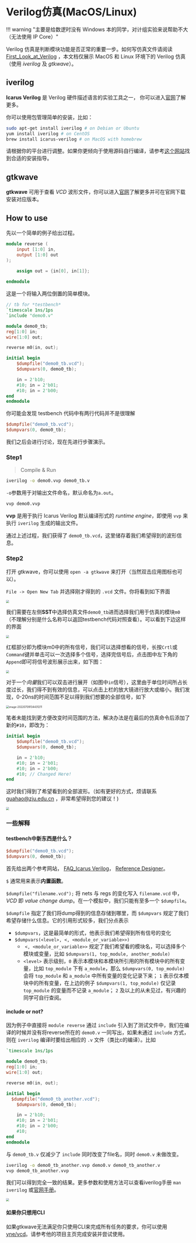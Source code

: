 # Verilog仿真(MacOS/Linux)

!!! warning "主要是给数逻时没有 Windows 本的同学，对计组实验来说帮助不大（无法使用 IP Core）"

Verilog 仿真是判断模块功能是否正常的重要一步。如何写仿真文件请阅读 [First_Look_at_Verilog](https://github.com/Guahao31/for_Computer_Logic/tree/master/slides) ，本文档仅展示 MacOS 和 Linux 环境下的 Verilog 仿真（使用 *iverilog* 及 *gtkwave*）。

## iverilog

**Icarus Verilog** 是 Verilog 硬件描述语言的实验工具之一， 你可以进入[官网](http://iverilog.icarus.com/)了解更多。

你可以使用包管理简单的安装，比如：

```bash
sudo apt-get install iverilog # on Debian or Ubuntu
yum install iverilog # on CentOS
brew install icarus-verilog # on MacOS with homebrew
```

请根据你的平台进行调整。如果你更倾向于使用源码自行编译，请参考[这个网站](https://iverilog.fandom.com/wiki/Installation_Guide#Compiling_on_Linux/Unix)找到合适的安装指导。

## gtkwave

**gtkwave** 可用于查看 *VCD* 波形文件，你可以进入[官网](http://gtkwave.sourceforge.net/)了解更多并可在官网下载安装对应版本。

## How to use

先以一个简单的例子给出过程。

```verilog title="demo0.v"
module reverse (
    input [1:0] in,
    output [1:0] out
);

    assign out = {in[0], in[1]};
    
endmodule
```

这是一个将输入两位倒置的简单模块。

```verilog title="demo0_tb.v"
// tb for *testbench*
`timescale 1ns/1ps
`include "demo0.v"

module demo0_tb;
reg[1:0] in;
wire[1:0] out;

reverse m0(in, out);

initial begin
    $dumpfile("demo0_tb.vcd");
    $dumpvars(0, demo0_tb);

    in = 2'b10;
    #10; in = 2'b01;
    #10; in = 2'b00;
end
endmodule
```

你可能会发现 testbench 代码中有两行代码并不是很理解

```verilog
$dumpfile("demo0_tb.vcd");
$dumpvars(0, demo0_tb);
```

我们之后会进行讨论，现在先进行步骤演示。

### Step1

> Compile & Run

```bash
iverilog -o demo0.vvp demo0_tb.v
```

`-o`参数用于对输出文件命名，默认命名为`a.out`。

```bash
vvp demo0.vvp
```

**vvp** 是用于执行 Icarus Verilog 默认编译形式的 *runtime engine*，即使用 `vvp` 来执行 `iverilog` 生成的输出文件。

通过上述过程，我们获得了 `demo0_tb.vcd`，这里储存着我们希望得到的波形信息。

### Step2

打开 gtkwave，你可以使用 `open -a gtkwave` 来打开（当然双击应用图标也可以）。

`File -> Open New Tab` 并选择刚才得到的 `.vcd` 文件。你将看到如下界面

<img src="../pic/pic0.png" style="zoom:50%;" />

我们需要在左侧**SST**中选择仿真文件`demo0_tb`进而选择我们用于仿真的模块`m0`（不理解分别是什么名称可以返回testbench代码对照查看）。可以看到下边这样的界面

<img src="../pic/image-20220709133941789.png" style="zoom:50%;" />

红框部分即为模块m0中的所有信号，我们可以选择想看的信号，长按`Crtl`或`Command`键并单击可以一次选择多个信号，选择完信号后，点击图中左下角的`Append`即可将信号波形展示出来，如下图：

<img src="../pic/image-20220709134207573.png" style="zoom:50%;" />

对于一个*向量*我们可以双击进行展开（如图中`in`信号），这里由于单位时间所占长度过长，我们得不到有效的信息，可以点击上栏的放大镜进行放大或缩小。我们发现，0-20ns的时间范围不足以得到我们想要的全部信号，如下

<img src="../pic/image-20220709134431211.png" alt="image-20220709134431211" style="zoom:50%;" />

笔者未能找到更方便改变时间范围的方法，解决办法是在最后的仿真命令后添加了新的`#10`，即改为：

```verilog
initial begin
    $dumpfile("demo0_tb.vcd");
    $dumpvars(0, demo0_tb);

    in = 2'b10;
    #10; in = 2'b01;
    #10; in = 2'b00;
  	#10; // Changed Here!
end
```

这时我们得到了希望看到的全部波形。（如有更好的方式，烦请联系 guahao@zju.edu.cn ，非常希望得到您的建议！)

<img src="../pic/image-20220709135134820.png" style="zoom:50%;" />

### 一些解释

#### testbench中新东西是什么？

```verilog
$dumpfile("demo0_tb.vcd");
$dumpvars(0, demo0_tb);
```

首先给出两个参考网站， [FAQ_Icarus Verilog](https://iverilog.fandom.com/wiki/FAQ)， [Reference Designer](http://www.referencedesigner.com/tutorials/verilog/verilog_62.php)。

`$` 通常用来表示**内置函数**。

`$dumpfile("filename.vcd");` 将 nets 与 regs 的变化写入 `filename.vcd` 中， *VCD* 即 *value change dump*。在一个模拟中，我们只能有至多一个 `$dumpfile`。

`$dumpfile` 指定了我们将dump得到的信息存储到哪里，而 `$dumpvars` 规定了我们希望存储什么信息。它的引用形式较多，我们分点表示

* `$dumpvars`，这是最简单的形式，他表示我们希望得到所有信号的变化
* `$dumpvars(<level>, <, <module_or_variable>>)`
  * ​	`<, <module_or_variable>>` 规定了我们希望看的模块名，可以选择多个模块或变量，比如 `$dumpvars(1, top_module, another_module)`
  * `<level>` 表示级别，`0` 表示本模块和本模块所引用的所有模块中的所有变量，比如 `top_module` 下有 `a_module`，那么 `$dumpvars(0, top_module)` 会将 `top_module` 和 `a_module` 中所有变量的变化记录下来； `1` 表示仅本模块中的所有变量，在上边的例子 `$dumpvars(1, top_module)` 仅记录 `top_module` 的变量而不记录 `a_module`； `2` 及以上的从未见过，有兴趣的同学可自行查阅。

#### include or not?

因为例子中直接将 `module reverse` 通过 `include` 引入到了测试文件中，我们在编译的时候并没有将reverse所在的 `demo0.v` 一同写出，如果未通过 `include` 方式，则在 `iverilog` 编译时要给出相应的 `.v` 文件（类比c的编译）。比如

```verilog title="demo0_tb_another.v"
`timescale 1ns/1ps

module demo0_tb;
reg[1:0] in;
wire[1:0] out;

reverse m0(in, out);

initial begin
  $dumpfile("demo0_tb_another.vcd");
    $dumpvars(0, demo0_tb);

    in = 2'b10;
    #10; in = 2'b01;
    #10; in = 2'b00;
    #10;
end
endmodule
```

与 `demo0_tb.v` 仅减少了 `include` 同时改变了file名，同时 `demo0.v` 未做改变。

```bash
iverilog -o demo0_tb_another.vvp demo0.v demo0_tb_another.v
vvp demo0_tb_another.vvp
```

我们可以得到完全一致的结果。更多参数和使用方法可以查看iverilog手册 `man iverilog` 或[官网手册](https://iverilog.fandom.com/wiki/User_Guide)。

<img src="../pic/image-20220709135829566.png" style="zoom:50%;" />

#### 如果你只想用CLI

如果gtkwave无法满足你只使用CLI来完成所有任务的要求，你可以使用 [yne/vcd](https://github.com/yne/vcd)。请参考他的项目主页完成安装并尝试使用。
